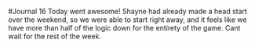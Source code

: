 #Journal 16
Today went awesome! Shayne had already made a head start over the weekend, so we were able to start right away, and it feels like we have more than half of the logic down for the entirety of the game. Cant wait for the rest of the week. 
